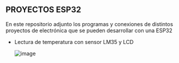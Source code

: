 ## PROYECTOS ESP32

En este repositorio adjunto los programas y conexiones de distintos proyectos de electrónica que se pueden desarrollar con una ESP32

- Lectura de temperatura con sensor LM35 y LCD




  ![image](https://github.com/NaomiHdRom/ESP32/assets/88415038/0a750b7e-e15b-4d6a-95f2-764066060ed5)

